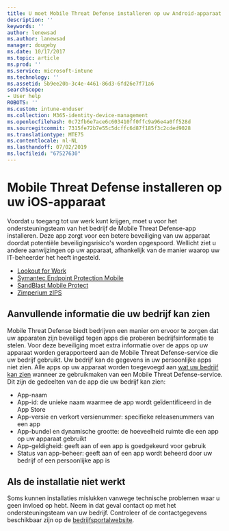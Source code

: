 ```yaml
---
title: U moet Mobile Threat Defense installeren op uw Android-apparaat | Microsoft Docs
description: ''
keywords: ''
author: lenewsad
ms.author: lanewsad
manager: dougeby
ms.date: 10/17/2017
ms.topic: article
ms.prod: ''
ms.service: microsoft-intune
ms.technology: ''
ms.assetid: 5b9ee20b-3c4e-4461-86d3-6fd26e7f71a6
searchScope:
- User help
ROBOTS: ''
ms.custom: intune-enduser
ms.collection: M365-identity-device-management
ms.openlocfilehash: 0c72fb6e7ace6c603410ff0ffc9a96e4a0ff528d
ms.sourcegitcommit: 7315fe72b7e55c5dcffc6d87f185f3c2cded9028
ms.translationtype: MTE75
ms.contentlocale: nl-NL
ms.lasthandoff: 07/02/2019
ms.locfileid: "67527630"
---
```

# <a name="install-mobile-threat-defense-on-your-ios-device"></a>Mobile Threat Defense installeren op uw iOS-apparaat


Voordat u toegang tot uw werk kunt krijgen, moet u voor het ondersteuningsteam van het bedrijf de Mobile Threat Defense-app installeren. Deze app zorgt voor een betere beveiliging van uw apparaat doordat potentiële beveiligingsrisico's worden opgespoord. Wellicht ziet u andere aanwijzingen op uw apparaat, afhankelijk van de manier waarop uw IT-beheerder het heeft ingesteld.


* [Lookout for Work](you-are-prompted-to-install-lookout-for-work-ios.md)
* [Symantec Endpoint Protection Mobile](you-are-prompted-to-install-skycure-ios.md)
* [SandBlast Mobile Protect](you-are-prompted-to-install-sandblast-ios.md)
* [Zimperium zIPS](you-are-prompted-to-install-zips-ios.md)

## <a name="additional-information-your-company-can-see"></a>Aanvullende informatie die uw bedrijf kan zien

Mobile Threat Defense biedt bedrijven een manier om ervoor te zorgen dat uw apparaten zijn beveiligd tegen apps die proberen bedrijfsinformatie te stelen. Voor deze beveiliging moet extra informatie over de apps op uw apparaat worden gerapporteerd aan de Mobile Threat Defense-service die uw bedrijf gebruikt. Uw bedrijf kan de gegevens in uw persoonlijke apps niet zien. Alle apps op uw apparaat worden toegevoegd aan [wat uw bedrijf kan zien](what-info-can-your-company-see-when-you-enroll-your-device-in-intune.md) wanneer ze gebruikmaken van een Mobile Threat Defense-service. Dit zijn de gedeelten van de app die uw bedrijf kan zien:

* App-naam
* App-id: de unieke naam waarmee de app wordt geïdentificeerd in de App Store
* App-versie en verkort versienummer: specifieke releasenummers van een app
* App-bundel en dynamische grootte: de hoeveelheid ruimte die een app op uw apparaat gebruikt
* App-geldigheid: geeft aan of een app is goedgekeurd voor gebruik
* Status van app-beheer: geeft aan of een app wordt beheerd door uw bedrijf of een persoonlijke app is

## <a name="if-the-installation-doesnt-work"></a>Als de installatie niet werkt

Soms kunnen installaties mislukken vanwege technische problemen waar u geen invloed op hebt. Neem in dat geval contact op met het ondersteuningsteam van uw bedrijf. Controleer of de contactgegevens beschikbaar zijn op de [bedrijfsportalwebsite](https://go.microsoft.com/fwlink/?linkid=2010980).
